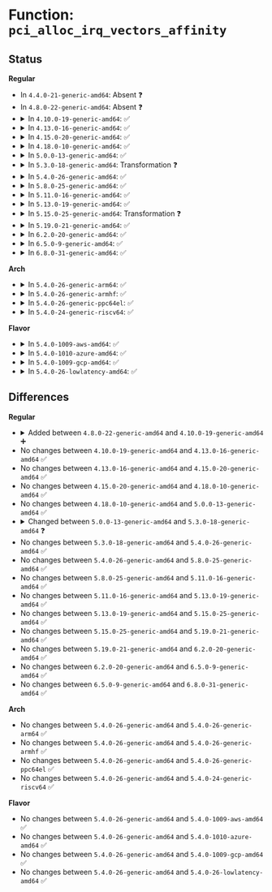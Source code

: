# Function: <code>pci_alloc_irq_vectors_affinity</code>

## Status
<b>Regular</b>
<ul>
<li>
In <code>4.4.0-21-generic-amd64</code>: Absent ❓
</li>
<li>
In <code>4.8.0-22-generic-amd64</code>: Absent ❓
</li>
<li>
<details>
<summary>In <code>4.10.0-19-generic-amd64</code>: ✅</summary>

```c
int pci_alloc_irq_vectors_affinity(struct pci_dev * dev, unsigned int min_vecs, unsigned int max_vecs, unsigned int flags, const struct irq_affinity * affd)
```

```json
{
  "name": "pci_alloc_irq_vectors_affinity",
  "collision_type": "Unique Global",
  "inline_type": "No",
  "funcs": [
    {
      "addr": 18446744071583838496,
      "name": "pci_alloc_irq_vectors_affinity",
      "external": true,
      "loc": "drivers/pci/msi.c:1199",
      "file": "drivers/pci/msi.c",
      "inline": "seen, unknown",
      "caller_inline": [],
      "caller_func": [
        "drivers/virtio/virtio_pci_common.c:vp_find_vqs_msix"
      ]
    }
  ],
  "symbols": [
    {
      "addr": 18446744071583838496,
      "name": "pci_alloc_irq_vectors_affinity",
      "section": ".text",
      "bind": "STB_GLOBAL",
      "size": 340
    }
  ]
}
```
</details>
</li>
<li>
<details>
<summary>In <code>4.13.0-16-generic-amd64</code>: ✅</summary>

```c
int pci_alloc_irq_vectors_affinity(struct pci_dev * dev, unsigned int min_vecs, unsigned int max_vecs, unsigned int flags, const struct irq_affinity * affd)
```

```json
{
  "name": "pci_alloc_irq_vectors_affinity",
  "collision_type": "Unique Global",
  "inline_type": "No",
  "funcs": [
    {
      "addr": 18446744071583880736,
      "name": "pci_alloc_irq_vectors_affinity",
      "external": true,
      "loc": "drivers/pci/msi.c:1151",
      "file": "drivers/pci/msi.c",
      "inline": "seen, unknown",
      "caller_inline": [],
      "caller_func": [
        "drivers/pci/pcie/portdrv_core.c:pcie_port_device_register",
        "drivers/pci/pcie/portdrv_core.c:pcie_port_device_register",
        "drivers/pci/pcie/portdrv_core.c:pcie_port_device_register",
        "drivers/virtio/virtio_pci_common.c:vp_find_vqs_msix",
        "drivers/usb/host/xhci.c:xhci_run",
        "drivers/usb/host/xhci.c:xhci_run"
      ]
    }
  ],
  "symbols": [
    {
      "addr": 18446744071583880736,
      "name": "pci_alloc_irq_vectors_affinity",
      "section": ".text",
      "bind": "STB_GLOBAL",
      "size": 300
    }
  ]
}
```
</details>
</li>
<li>
<details>
<summary>In <code>4.15.0-20-generic-amd64</code>: ✅</summary>

```c
int pci_alloc_irq_vectors_affinity(struct pci_dev * dev, unsigned int min_vecs, unsigned int max_vecs, unsigned int flags, const struct irq_affinity * affd)
```

```json
{
  "name": "pci_alloc_irq_vectors_affinity",
  "collision_type": "Unique Global",
  "inline_type": "No",
  "funcs": [
    {
      "addr": 18446744071584144224,
      "name": "pci_alloc_irq_vectors_affinity",
      "external": true,
      "loc": "drivers/pci/msi.c:1151",
      "file": "drivers/pci/msi.c",
      "inline": "seen, unknown",
      "caller_inline": [],
      "caller_func": [
        "drivers/pci/pcie/portdrv_core.c:pcie_port_device_register",
        "drivers/pci/pcie/portdrv_core.c:pcie_port_device_register",
        "drivers/pci/pcie/portdrv_core.c:pcie_port_device_register",
        "drivers/virtio/virtio_pci_common.c:vp_find_vqs_msix",
        "drivers/usb/host/xhci.c:xhci_run",
        "drivers/usb/host/xhci.c:xhci_run"
      ]
    }
  ],
  "symbols": [
    {
      "addr": 18446744071584144224,
      "name": "pci_alloc_irq_vectors_affinity",
      "section": ".text",
      "bind": "STB_GLOBAL",
      "size": 300
    }
  ]
}
```
</details>
</li>
<li>
<details>
<summary>In <code>4.18.0-10-generic-amd64</code>: ✅</summary>

```c
int pci_alloc_irq_vectors_affinity(struct pci_dev * dev, unsigned int min_vecs, unsigned int max_vecs, unsigned int flags, const struct irq_affinity * affd)
```

```json
{
  "name": "pci_alloc_irq_vectors_affinity",
  "collision_type": "Unique Global",
  "inline_type": "No",
  "funcs": [
    {
      "addr": 18446744071584361040,
      "name": "pci_alloc_irq_vectors_affinity",
      "external": true,
      "loc": "drivers/pci/msi.c:1150",
      "file": "drivers/pci/msi.c",
      "inline": "seen, unknown",
      "caller_inline": [],
      "caller_func": [
        "drivers/pci/pcie/portdrv_core.c:pcie_port_device_register",
        "drivers/pci/pcie/portdrv_core.c:pcie_port_device_register",
        "drivers/pci/pcie/portdrv_core.c:pcie_port_device_register",
        "drivers/virtio/virtio_pci_common.c:vp_find_vqs_msix",
        "drivers/usb/host/xhci.c:xhci_run",
        "drivers/usb/host/xhci.c:xhci_run"
      ]
    }
  ],
  "symbols": [
    {
      "addr": 18446744071584361040,
      "name": "pci_alloc_irq_vectors_affinity",
      "section": ".text",
      "bind": "STB_GLOBAL",
      "size": 279
    }
  ]
}
```
</details>
</li>
<li>
<details>
<summary>In <code>5.0.0-13-generic-amd64</code>: ✅</summary>

```c
int pci_alloc_irq_vectors_affinity(struct pci_dev * dev, unsigned int min_vecs, unsigned int max_vecs, unsigned int flags, const struct irq_affinity * affd)
```

```json
{
  "name": "pci_alloc_irq_vectors_affinity",
  "collision_type": "Unique Global",
  "inline_type": "No",
  "funcs": [
    {
      "addr": 18446744071584456224,
      "name": "pci_alloc_irq_vectors_affinity",
      "external": true,
      "loc": "drivers/pci/msi.c:1166",
      "file": "drivers/pci/msi.c",
      "inline": "seen, unknown",
      "caller_inline": [],
      "caller_func": [
        "drivers/pci/pcie/portdrv_core.c:pcie_port_device_register",
        "drivers/pci/pcie/portdrv_core.c:pcie_port_device_register",
        "drivers/pci/pcie/portdrv_core.c:pcie_port_device_register",
        "drivers/virtio/virtio_pci_common.c:vp_find_vqs_msix",
        "drivers/usb/host/xhci.c:xhci_run",
        "drivers/usb/host/xhci.c:xhci_run"
      ]
    }
  ],
  "symbols": [
    {
      "addr": 18446744071584456224,
      "name": "pci_alloc_irq_vectors_affinity",
      "section": ".text",
      "bind": "STB_GLOBAL",
      "size": 244
    }
  ]
}
```
</details>
</li>
<li>
<details>
<summary>In <code>5.3.0-18-generic-amd64</code>: Transformation ❓</summary>

```c
int pci_alloc_irq_vectors_affinity(struct pci_dev * dev, unsigned int min_vecs, unsigned int max_vecs, unsigned int flags, struct irq_affinity * affd)
```

```json
{
  "name": "pci_alloc_irq_vectors_affinity",
  "collision_type": "Unique Global",
  "inline_type": "No",
  "funcs": [
    {
      "addr": 0,
      "name": "pci_alloc_irq_vectors_affinity",
      "external": true,
      "loc": "drivers/pci/msi.c:1188",
      "file": "drivers/pci/msi.c",
      "inline": "seen, unknown",
      "caller_inline": [],
      "caller_func": [
        "drivers/pci/pcie/portdrv_core.c:pcie_port_device_register",
        "drivers/pci/pcie/portdrv_core.c:pcie_port_device_register",
        "drivers/pci/pcie/portdrv_core.c:pcie_port_device_register",
        "drivers/virtio/virtio_pci_common.c:vp_find_vqs_msix",
        "drivers/usb/host/xhci.c:xhci_try_enable_msi",
        "drivers/usb/host/xhci.c:xhci_try_enable_msi"
      ]
    }
  ],
  "symbols": [
    {
      "addr": 18446744071584655774,
      "name": "pci_alloc_irq_vectors_affinity.cold",
      "section": ".text",
      "bind": "STB_LOCAL",
      "size": 22
    },
    {
      "addr": 18446744071584652992,
      "name": "pci_alloc_irq_vectors_affinity",
      "section": ".text",
      "bind": "STB_GLOBAL",
      "size": 315
    }
  ]
}
```
</details>
</li>
<li>
<details>
<summary>In <code>5.4.0-26-generic-amd64</code>: ✅</summary>

```c
int pci_alloc_irq_vectors_affinity(struct pci_dev * dev, unsigned int min_vecs, unsigned int max_vecs, unsigned int flags, struct irq_affinity * affd)
```

```json
{
  "name": "pci_alloc_irq_vectors_affinity",
  "collision_type": "Unique Global",
  "inline_type": "No",
  "funcs": [
    {
      "addr": 18446744071584791152,
      "name": "pci_alloc_irq_vectors_affinity",
      "external": true,
      "loc": "drivers/pci/msi.c:1189",
      "file": "drivers/pci/msi.c",
      "inline": "seen, unknown",
      "caller_inline": [],
      "caller_func": [
        "drivers/pci/pcie/portdrv_core.c:pcie_port_device_register",
        "drivers/pci/pcie/portdrv_core.c:pcie_port_device_register",
        "drivers/pci/pcie/portdrv_core.c:pcie_port_device_register",
        "drivers/virtio/virtio_pci_common.c:vp_find_vqs_msix",
        "drivers/tty/serial/8250/8250_pci.c:pciserial_init_ports",
        "drivers/tty/serial/8250/8250_pci.c:pciserial_init_ports",
        "drivers/vfio/pci/vfio_pci_intrs.c:vfio_pci_set_msi_trigger",
        "drivers/usb/host/xhci.c:xhci_try_enable_msi",
        "drivers/usb/host/xhci.c:xhci_try_enable_msi"
      ]
    }
  ],
  "symbols": [
    {
      "addr": 18446744071584791152,
      "name": "pci_alloc_irq_vectors_affinity",
      "section": ".text",
      "bind": "STB_GLOBAL",
      "size": 307
    }
  ]
}
```
</details>
</li>
<li>
<details>
<summary>In <code>5.8.0-25-generic-amd64</code>: ✅</summary>

```c
int pci_alloc_irq_vectors_affinity(struct pci_dev * dev, unsigned int min_vecs, unsigned int max_vecs, unsigned int flags, struct irq_affinity * affd)
```

```json
{
  "name": "pci_alloc_irq_vectors_affinity",
  "collision_type": "Unique Global",
  "inline_type": "No",
  "funcs": [
    {
      "addr": 18446744071585483104,
      "name": "pci_alloc_irq_vectors_affinity",
      "external": true,
      "loc": "drivers/pci/msi.c:1189",
      "file": "drivers/pci/msi.c",
      "inline": "seen, unknown",
      "caller_inline": [],
      "caller_func": [
        "drivers/pci/pcie/portdrv_core.c:pcie_port_device_register",
        "drivers/pci/pcie/portdrv_core.c:pcie_port_enable_irq_vec",
        "drivers/pci/pcie/portdrv_core.c:pcie_port_enable_irq_vec",
        "drivers/virtio/virtio_pci_common.c:vp_request_msix_vectors",
        "drivers/tty/serial/8250/8250_pci.c:pciserial_init_ports",
        "drivers/vfio/pci/vfio_pci_intrs.c:vfio_msi_enable",
        "drivers/usb/host/xhci.c:xhci_try_enable_msi",
        "drivers/usb/host/xhci.c:xhci_setup_msix"
      ]
    }
  ],
  "symbols": [
    {
      "addr": 18446744071585483104,
      "name": "pci_alloc_irq_vectors_affinity",
      "section": ".text",
      "bind": "STB_GLOBAL",
      "size": 307
    }
  ]
}
```
</details>
</li>
<li>
<details>
<summary>In <code>5.11.0-16-generic-amd64</code>: ✅</summary>

```c
int pci_alloc_irq_vectors_affinity(struct pci_dev * dev, unsigned int min_vecs, unsigned int max_vecs, unsigned int flags, struct irq_affinity * affd)
```

```json
{
  "name": "pci_alloc_irq_vectors_affinity",
  "collision_type": "Unique Global",
  "inline_type": "No",
  "funcs": [
    {
      "addr": 18446744071585523232,
      "name": "pci_alloc_irq_vectors_affinity",
      "external": true,
      "loc": "drivers/pci/msi.c:1213",
      "file": "drivers/pci/msi.c",
      "inline": "seen, unknown",
      "caller_inline": [],
      "caller_func": [
        "drivers/pci/pcie/portdrv_core.c:pcie_port_device_register",
        "drivers/pci/pcie/portdrv_core.c:pcie_port_enable_irq_vec",
        "drivers/pci/pcie/portdrv_core.c:pcie_port_enable_irq_vec",
        "drivers/virtio/virtio_pci_common.c:vp_request_msix_vectors",
        "drivers/tty/serial/8250/8250_pci.c:pciserial_init_ports",
        "drivers/vfio/pci/vfio_pci_intrs.c:vfio_msi_enable",
        "drivers/usb/core/hcd-pci.c:usb_hcd_pci_probe",
        "drivers/usb/host/xhci.c:xhci_try_enable_msi",
        "drivers/usb/host/xhci.c:xhci_setup_msix"
      ]
    }
  ],
  "symbols": [
    {
      "addr": 18446744071585523232,
      "name": "pci_alloc_irq_vectors_affinity",
      "section": ".text",
      "bind": "STB_GLOBAL",
      "size": 261
    }
  ]
}
```
</details>
</li>
<li>
<details>
<summary>In <code>5.13.0-19-generic-amd64</code>: ✅</summary>

```c
int pci_alloc_irq_vectors_affinity(struct pci_dev * dev, unsigned int min_vecs, unsigned int max_vecs, unsigned int flags, struct irq_affinity * affd)
```

```json
{
  "name": "pci_alloc_irq_vectors_affinity",
  "collision_type": "Unique Global",
  "inline_type": "No",
  "funcs": [
    {
      "addr": 18446744071585401408,
      "name": "pci_alloc_irq_vectors_affinity",
      "external": true,
      "loc": "drivers/pci/msi.c:1219",
      "file": "drivers/pci/msi.c",
      "inline": "seen, unknown",
      "caller_inline": [],
      "caller_func": [
        "drivers/pci/pcie/portdrv_core.c:pcie_port_device_register",
        "drivers/pci/pcie/portdrv_core.c:pcie_port_enable_irq_vec",
        "drivers/pci/pcie/portdrv_core.c:pcie_port_enable_irq_vec",
        "drivers/virtio/virtio_pci_common.c:vp_request_msix_vectors",
        "drivers/tty/serial/8250/8250_pci.c:pciserial_init_ports",
        "drivers/tty/serial/8250/8250_pci.c:pciserial_init_ports",
        "drivers/vfio/pci/vfio_pci_intrs.c:vfio_msi_enable",
        "drivers/usb/core/hcd-pci.c:usb_hcd_pci_probe",
        "drivers/usb/host/xhci.c:xhci_try_enable_msi",
        "drivers/usb/host/xhci.c:xhci_try_enable_msi"
      ]
    }
  ],
  "symbols": [
    {
      "addr": 18446744071585401408,
      "name": "pci_alloc_irq_vectors_affinity",
      "section": ".text",
      "bind": "STB_GLOBAL",
      "size": 261
    }
  ]
}
```
</details>
</li>
<li>
<details>
<summary>In <code>5.15.0-25-generic-amd64</code>: Transformation ❓</summary>

```c
int pci_alloc_irq_vectors_affinity(struct pci_dev * dev, unsigned int min_vecs, unsigned int max_vecs, unsigned int flags, struct irq_affinity * affd)
```

```json
{
  "name": "pci_alloc_irq_vectors_affinity",
  "collision_type": "Unique Global",
  "inline_type": "No",
  "funcs": [
    {
      "addr": 0,
      "name": "pci_alloc_irq_vectors_affinity",
      "external": true,
      "loc": "drivers/pci/msi.c:1127",
      "file": "drivers/pci/msi.c",
      "inline": "seen, unknown",
      "caller_inline": [],
      "caller_func": [
        "drivers/pci/pcie/portdrv_core.c:pcie_port_device_register",
        "drivers/pci/pcie/portdrv_core.c:pcie_port_enable_irq_vec",
        "drivers/pci/pcie/portdrv_core.c:pcie_port_enable_irq_vec",
        "drivers/virtio/virtio_pci_common.c:vp_request_msix_vectors",
        "drivers/tty/serial/8250/8250_pci.c:pciserial_init_ports",
        "drivers/tty/serial/8250/8250_pci.c:pciserial_init_ports",
        "drivers/vfio/pci/vfio_pci_intrs.c:vfio_msi_enable",
        "drivers/usb/core/hcd-pci.c:usb_hcd_pci_probe",
        "drivers/usb/host/xhci.c:xhci_try_enable_msi",
        "drivers/usb/host/xhci.c:xhci_try_enable_msi"
      ]
    }
  ],
  "symbols": [
    {
      "addr": 18446744071592369096,
      "name": "pci_alloc_irq_vectors_affinity.cold",
      "section": ".text",
      "bind": "STB_LOCAL",
      "size": 30
    },
    {
      "addr": 18446744071585862848,
      "name": "pci_alloc_irq_vectors_affinity",
      "section": ".text",
      "bind": "STB_GLOBAL",
      "size": 641
    }
  ]
}
```
</details>
</li>
<li>
<details>
<summary>In <code>5.19.0-21-generic-amd64</code>: ✅</summary>

```c
int pci_alloc_irq_vectors_affinity(struct pci_dev * dev, unsigned int min_vecs, unsigned int max_vecs, unsigned int flags, struct irq_affinity * affd)
```

```json
{
  "name": "pci_alloc_irq_vectors_affinity",
  "collision_type": "Unique Global",
  "inline_type": "No",
  "funcs": [
    {
      "addr": 18446744071587056464,
      "name": "pci_alloc_irq_vectors_affinity",
      "external": true,
      "loc": "drivers/pci/msi/msi.c:998",
      "file": "drivers/pci/msi/msi.c",
      "inline": "seen, unknown",
      "caller_inline": [],
      "caller_func": [
        "drivers/pci/pcie/portdrv_core.c:pcie_port_device_register",
        "drivers/pci/pcie/portdrv_core.c:pcie_port_enable_irq_vec",
        "drivers/pci/pcie/portdrv_core.c:pcie_port_enable_irq_vec",
        "drivers/virtio/virtio_pci_common.c:vp_request_msix_vectors",
        "drivers/tty/serial/8250/8250_pci.c:pciserial_init_ports",
        "drivers/tty/serial/8250/8250_pci.c:pciserial_init_ports",
        "drivers/vfio/pci/vfio_pci_intrs.c:vfio_msi_enable",
        "drivers/usb/core/hcd-pci.c:usb_hcd_pci_probe",
        "drivers/usb/host/xhci.c:xhci_try_enable_msi",
        "drivers/usb/host/xhci.c:xhci_try_enable_msi"
      ]
    }
  ],
  "symbols": [
    {
      "addr": 18446744071587056464,
      "name": "pci_alloc_irq_vectors_affinity",
      "section": ".text",
      "bind": "STB_GLOBAL",
      "size": 283
    }
  ]
}
```
</details>
</li>
<li>
<details>
<summary>In <code>6.2.0-20-generic-amd64</code>: ✅</summary>

```c
int pci_alloc_irq_vectors_affinity(struct pci_dev * dev, unsigned int min_vecs, unsigned int max_vecs, unsigned int flags, struct irq_affinity * affd)
```

```json
{
  "name": "pci_alloc_irq_vectors_affinity",
  "collision_type": "Unique Global",
  "inline_type": "No",
  "funcs": [
    {
      "addr": 18446744071588233872,
      "name": "pci_alloc_irq_vectors_affinity",
      "external": true,
      "loc": "drivers/pci/msi/api.c:254",
      "file": "drivers/pci/msi/api.c",
      "inline": "seen, unknown",
      "caller_inline": [],
      "caller_func": [
        "drivers/pci/msi/api.c:pci_alloc_irq_vectors",
        "drivers/virtio/virtio_pci_common.c:vp_request_msix_vectors"
      ]
    }
  ],
  "symbols": [
    {
      "addr": 18446744071588233872,
      "name": "pci_alloc_irq_vectors_affinity",
      "section": ".text",
      "bind": "STB_GLOBAL",
      "size": 283
    }
  ]
}
```
</details>
</li>
<li>
<details>
<summary>In <code>6.5.0-9-generic-amd64</code>: ✅</summary>

```c
int pci_alloc_irq_vectors_affinity(struct pci_dev * dev, unsigned int min_vecs, unsigned int max_vecs, unsigned int flags, struct irq_affinity * affd)
```

```json
{
  "name": "pci_alloc_irq_vectors_affinity",
  "collision_type": "Unique Global",
  "inline_type": "No",
  "funcs": [
    {
      "addr": 18446744071588509376,
      "name": "pci_alloc_irq_vectors_affinity",
      "external": true,
      "loc": "drivers/pci/msi/api.c:254",
      "file": "drivers/pci/msi/api.c",
      "inline": "seen, unknown",
      "caller_inline": [],
      "caller_func": [
        "drivers/pci/msi/api.c:pci_alloc_irq_vectors",
        "drivers/virtio/virtio_pci_common.c:vp_request_msix_vectors"
      ]
    }
  ],
  "symbols": [
    {
      "addr": 18446744071588509376,
      "name": "pci_alloc_irq_vectors_affinity",
      "section": ".text",
      "bind": "STB_GLOBAL",
      "size": 283
    }
  ]
}
```
</details>
</li>
<li>
<details>
<summary>In <code>6.8.0-31-generic-amd64</code>: ✅</summary>

```c
int pci_alloc_irq_vectors_affinity(struct pci_dev * dev, unsigned int min_vecs, unsigned int max_vecs, unsigned int flags, struct irq_affinity * affd)
```

```json
{
  "name": "pci_alloc_irq_vectors_affinity",
  "collision_type": "Unique Global",
  "inline_type": "No",
  "funcs": [
    {
      "addr": 18446744071588807968,
      "name": "pci_alloc_irq_vectors_affinity",
      "external": true,
      "loc": "drivers/pci/msi/api.c:254",
      "file": "drivers/pci/msi/api.c",
      "inline": "seen, unknown",
      "caller_inline": [],
      "caller_func": [
        "drivers/pci/msi/api.c:pci_alloc_irq_vectors",
        "drivers/virtio/virtio_pci_common.c:vp_request_msix_vectors"
      ]
    }
  ],
  "symbols": [
    {
      "addr": 18446744071588807968,
      "name": "pci_alloc_irq_vectors_affinity",
      "section": ".text",
      "bind": "STB_GLOBAL",
      "size": 283
    }
  ]
}
```
</details>
</li>
</ul>
<b>Arch</b>
<ul>
<li>
<details>
<summary>In <code>5.4.0-26-generic-arm64</code>: ✅</summary>

```c
int pci_alloc_irq_vectors_affinity(struct pci_dev * dev, unsigned int min_vecs, unsigned int max_vecs, unsigned int flags, struct irq_affinity * affd)
```

```json
{
  "name": "pci_alloc_irq_vectors_affinity",
  "collision_type": "Unique Global",
  "inline_type": "No",
  "funcs": [
    {
      "addr": 18446603336497058816,
      "name": "pci_alloc_irq_vectors_affinity",
      "external": true,
      "loc": "drivers/pci/msi.c:1189",
      "file": "drivers/pci/msi.c",
      "inline": "seen, unknown",
      "caller_inline": [],
      "caller_func": [
        "drivers/pci/pcie/portdrv_core.c:pcie_port_device_register",
        "drivers/pci/pcie/portdrv_core.c:pcie_port_device_register",
        "drivers/pci/pcie/portdrv_core.c:pcie_port_device_register",
        "drivers/virtio/virtio_pci_common.c:vp_find_vqs_msix",
        "drivers/tty/serial/8250/8250_pci.c:pciserial_init_ports",
        "drivers/tty/serial/8250/8250_pci.c:pciserial_init_ports",
        "drivers/usb/host/xhci.c:xhci_try_enable_msi",
        "drivers/usb/host/xhci.c:xhci_try_enable_msi"
      ]
    }
  ],
  "symbols": [
    {
      "addr": 18446603336497058816,
      "name": "pci_alloc_irq_vectors_affinity",
      "section": ".text",
      "bind": "STB_GLOBAL",
      "size": 340
    }
  ]
}
```
</details>
</li>
<li>
<details>
<summary>In <code>5.4.0-26-generic-armhf</code>: ✅</summary>

```c
int pci_alloc_irq_vectors_affinity(struct pci_dev * dev, unsigned int min_vecs, unsigned int max_vecs, unsigned int flags, struct irq_affinity * affd)
```

```json
{
  "name": "pci_alloc_irq_vectors_affinity",
  "collision_type": "Unique Global",
  "inline_type": "No",
  "funcs": [
    {
      "addr": 3230268536,
      "name": "pci_alloc_irq_vectors_affinity",
      "external": true,
      "loc": "drivers/pci/msi.c:1189",
      "file": "drivers/pci/msi.c",
      "inline": "seen, unknown",
      "caller_inline": [],
      "caller_func": [
        "drivers/pci/pcie/portdrv_core.c:pcie_port_device_register",
        "drivers/pci/pcie/portdrv_core.c:pcie_port_device_register",
        "drivers/pci/pcie/portdrv_core.c:pcie_port_device_register",
        "drivers/virtio/virtio_pci_common.c:vp_find_vqs_msix",
        "drivers/tty/serial/8250/8250_pci.c:pciserial_init_ports",
        "drivers/tty/serial/8250/8250_pci.c:pciserial_init_ports",
        "drivers/usb/host/xhci.c:xhci_try_enable_msi",
        "drivers/usb/host/xhci.c:xhci_try_enable_msi"
      ]
    }
  ],
  "symbols": [
    {
      "addr": 3230268536,
      "name": "pci_alloc_irq_vectors_affinity",
      "section": ".text",
      "bind": "STB_GLOBAL",
      "size": 352
    }
  ]
}
```
</details>
</li>
<li>
<details>
<summary>In <code>5.4.0-26-generic-ppc64el</code>: ✅</summary>

```c
int pci_alloc_irq_vectors_affinity(struct pci_dev * dev, unsigned int min_vecs, unsigned int max_vecs, unsigned int flags, struct irq_affinity * affd)
```

```json
{
  "name": "pci_alloc_irq_vectors_affinity",
  "collision_type": "Unique Global",
  "inline_type": "No",
  "funcs": [
    {
      "addr": 13835058055291096976,
      "name": "pci_alloc_irq_vectors_affinity",
      "external": true,
      "loc": "drivers/pci/msi.c:1189",
      "file": "drivers/pci/msi.c",
      "inline": "seen, unknown",
      "caller_inline": [],
      "caller_func": [
        "drivers/virtio/virtio_pci_common.c:vp_find_vqs_msix",
        "drivers/tty/serial/8250/8250_pci.c:pciserial_init_ports",
        "drivers/tty/serial/8250/8250_pci.c:pciserial_init_ports",
        "drivers/vfio/pci/vfio_pci_intrs.c:vfio_pci_set_msi_trigger",
        "drivers/usb/host/xhci.c:xhci_try_enable_msi",
        "drivers/usb/host/xhci.c:xhci_try_enable_msi"
      ]
    }
  ],
  "symbols": [
    {
      "addr": 13835058055291096976,
      "name": "pci_alloc_irq_vectors_affinity",
      "section": ".text",
      "bind": "STB_GLOBAL",
      "size": 496
    }
  ]
}
```
</details>
</li>
<li>
<details>
<summary>In <code>5.4.0-24-generic-riscv64</code>: ✅</summary>

```c
int pci_alloc_irq_vectors_affinity(struct pci_dev * dev, unsigned int min_vecs, unsigned int max_vecs, unsigned int flags, struct irq_affinity * affd)
```

```json
{
  "name": "pci_alloc_irq_vectors_affinity",
  "collision_type": "Unique Global",
  "inline_type": "No",
  "funcs": [
    {
      "addr": 18446743936275704626,
      "name": "pci_alloc_irq_vectors_affinity",
      "external": true,
      "loc": "drivers/pci/msi.c:1189",
      "file": "drivers/pci/msi.c",
      "inline": "seen, unknown",
      "caller_inline": [],
      "caller_func": [
        "drivers/pci/pcie/portdrv_core.c:pcie_port_device_register",
        "drivers/pci/pcie/portdrv_core.c:pcie_port_device_register",
        "drivers/pci/pcie/portdrv_core.c:pcie_port_device_register",
        "drivers/virtio/virtio_pci_common.c:vp_find_vqs_msix",
        "drivers/tty/serial/8250/8250_pci.c:pciserial_init_ports",
        "drivers/tty/serial/8250/8250_pci.c:pciserial_init_ports",
        "drivers/usb/host/xhci.c:xhci_try_enable_msi",
        "drivers/usb/host/xhci.c:xhci_try_enable_msi"
      ]
    }
  ],
  "symbols": [
    {
      "addr": 18446743936275704626,
      "name": "pci_alloc_irq_vectors_affinity",
      "section": ".text",
      "bind": "STB_GLOBAL",
      "size": 240
    }
  ]
}
```
</details>
</li>
</ul>
<b>Flavor</b>
<ul>
<li>
<details>
<summary>In <code>5.4.0-1009-aws-amd64</code>: ✅</summary>

```c
int pci_alloc_irq_vectors_affinity(struct pci_dev * dev, unsigned int min_vecs, unsigned int max_vecs, unsigned int flags, struct irq_affinity * affd)
```

```json
{
  "name": "pci_alloc_irq_vectors_affinity",
  "collision_type": "Unique Global",
  "inline_type": "No",
  "funcs": [
    {
      "addr": 18446744071584739904,
      "name": "pci_alloc_irq_vectors_affinity",
      "external": true,
      "loc": "drivers/pci/msi.c:1189",
      "file": "drivers/pci/msi.c",
      "inline": "seen, unknown",
      "caller_inline": [],
      "caller_func": [
        "drivers/pci/pcie/portdrv_core.c:pcie_port_device_register",
        "drivers/pci/pcie/portdrv_core.c:pcie_port_device_register",
        "drivers/pci/pcie/portdrv_core.c:pcie_port_device_register",
        "drivers/virtio/virtio_pci_common.c:vp_find_vqs_msix",
        "drivers/tty/serial/8250/8250_pci.c:pciserial_init_ports",
        "drivers/tty/serial/8250/8250_pci.c:pciserial_init_ports",
        "drivers/nvme/host/pci.c:nvme_reset_work",
        "drivers/nvme/host/pci.c:nvme_setup_io_queues",
        "drivers/usb/host/xhci.c:xhci_try_enable_msi",
        "drivers/usb/host/xhci.c:xhci_try_enable_msi"
      ]
    }
  ],
  "symbols": [
    {
      "addr": 18446744071584739904,
      "name": "pci_alloc_irq_vectors_affinity",
      "section": ".text",
      "bind": "STB_GLOBAL",
      "size": 307
    }
  ]
}
```
</details>
</li>
<li>
<details>
<summary>In <code>5.4.0-1010-azure-amd64</code>: ✅</summary>

```c
int pci_alloc_irq_vectors_affinity(struct pci_dev * dev, unsigned int min_vecs, unsigned int max_vecs, unsigned int flags, struct irq_affinity * affd)
```

```json
{
  "name": "pci_alloc_irq_vectors_affinity",
  "collision_type": "Unique Global",
  "inline_type": "No",
  "funcs": [
    {
      "addr": 18446744071584670672,
      "name": "pci_alloc_irq_vectors_affinity",
      "external": true,
      "loc": "drivers/pci/msi.c:1189",
      "file": "drivers/pci/msi.c",
      "inline": "seen, unknown",
      "caller_inline": [],
      "caller_func": [
        "drivers/pci/pcie/portdrv_core.c:pcie_port_device_register",
        "drivers/pci/pcie/portdrv_core.c:pcie_port_device_register",
        "drivers/pci/pcie/portdrv_core.c:pcie_port_device_register",
        "drivers/virtio/virtio_pci_common.c:vp_find_vqs_msix",
        "drivers/tty/serial/8250/8250_pci.c:pciserial_init_ports",
        "drivers/tty/serial/8250/8250_pci.c:pciserial_init_ports",
        "drivers/nvme/host/pci.c:nvme_reset_work",
        "drivers/nvme/host/pci.c:nvme_setup_io_queues",
        "drivers/vfio/pci/vfio_pci_intrs.c:vfio_pci_set_msi_trigger",
        "drivers/usb/host/xhci.c:xhci_try_enable_msi",
        "drivers/usb/host/xhci.c:xhci_try_enable_msi"
      ]
    }
  ],
  "symbols": [
    {
      "addr": 18446744071584670672,
      "name": "pci_alloc_irq_vectors_affinity",
      "section": ".text",
      "bind": "STB_GLOBAL",
      "size": 307
    }
  ]
}
```
</details>
</li>
<li>
<details>
<summary>In <code>5.4.0-1009-gcp-amd64</code>: ✅</summary>

```c
int pci_alloc_irq_vectors_affinity(struct pci_dev * dev, unsigned int min_vecs, unsigned int max_vecs, unsigned int flags, struct irq_affinity * affd)
```

```json
{
  "name": "pci_alloc_irq_vectors_affinity",
  "collision_type": "Unique Global",
  "inline_type": "No",
  "funcs": [
    {
      "addr": 18446744071584741312,
      "name": "pci_alloc_irq_vectors_affinity",
      "external": true,
      "loc": "drivers/pci/msi.c:1189",
      "file": "drivers/pci/msi.c",
      "inline": "seen, unknown",
      "caller_inline": [],
      "caller_func": [
        "drivers/pci/pcie/portdrv_core.c:pcie_port_device_register",
        "drivers/pci/pcie/portdrv_core.c:pcie_port_device_register",
        "drivers/pci/pcie/portdrv_core.c:pcie_port_device_register",
        "drivers/virtio/virtio_pci_common.c:vp_find_vqs_msix",
        "drivers/tty/serial/8250/8250_pci.c:pciserial_init_ports",
        "drivers/tty/serial/8250/8250_pci.c:pciserial_init_ports",
        "drivers/vfio/pci/vfio_pci_intrs.c:vfio_pci_set_msi_trigger",
        "drivers/usb/host/xhci.c:xhci_try_enable_msi",
        "drivers/usb/host/xhci.c:xhci_try_enable_msi"
      ]
    }
  ],
  "symbols": [
    {
      "addr": 18446744071584741312,
      "name": "pci_alloc_irq_vectors_affinity",
      "section": ".text",
      "bind": "STB_GLOBAL",
      "size": 307
    }
  ]
}
```
</details>
</li>
<li>
<details>
<summary>In <code>5.4.0-26-lowlatency-amd64</code>: ✅</summary>

```c
int pci_alloc_irq_vectors_affinity(struct pci_dev * dev, unsigned int min_vecs, unsigned int max_vecs, unsigned int flags, struct irq_affinity * affd)
```

```json
{
  "name": "pci_alloc_irq_vectors_affinity",
  "collision_type": "Unique Global",
  "inline_type": "No",
  "funcs": [
    {
      "addr": 18446744071584848880,
      "name": "pci_alloc_irq_vectors_affinity",
      "external": true,
      "loc": "drivers/pci/msi.c:1189",
      "file": "drivers/pci/msi.c",
      "inline": "seen, unknown",
      "caller_inline": [],
      "caller_func": [
        "drivers/pci/pcie/portdrv_core.c:pcie_port_device_register",
        "drivers/pci/pcie/portdrv_core.c:pcie_port_device_register",
        "drivers/pci/pcie/portdrv_core.c:pcie_port_device_register",
        "drivers/virtio/virtio_pci_common.c:vp_find_vqs_msix",
        "drivers/tty/serial/8250/8250_pci.c:pciserial_init_ports",
        "drivers/tty/serial/8250/8250_pci.c:pciserial_init_ports",
        "drivers/vfio/pci/vfio_pci_intrs.c:vfio_pci_set_msi_trigger",
        "drivers/usb/host/xhci.c:xhci_try_enable_msi",
        "drivers/usb/host/xhci.c:xhci_try_enable_msi"
      ]
    }
  ],
  "symbols": [
    {
      "addr": 18446744071584848880,
      "name": "pci_alloc_irq_vectors_affinity",
      "section": ".text",
      "bind": "STB_GLOBAL",
      "size": 307
    }
  ]
}
```
</details>
</li>
</ul>

## Differences
<b>Regular</b>
<ul>
<li>
<details>
<summary>Added between <code>4.8.0-22-generic-amd64</code> and <code>4.10.0-19-generic-amd64</code> ➕</summary>

```c
int pci_alloc_irq_vectors_affinity(struct pci_dev * dev, unsigned int min_vecs, unsigned int max_vecs, unsigned int flags, const struct irq_affinity * affd)
```
</details>
</li>
<li>
No changes between <code>4.10.0-19-generic-amd64</code> and <code>4.13.0-16-generic-amd64</code> ✅
</li>
<li>
No changes between <code>4.13.0-16-generic-amd64</code> and <code>4.15.0-20-generic-amd64</code> ✅
</li>
<li>
No changes between <code>4.15.0-20-generic-amd64</code> and <code>4.18.0-10-generic-amd64</code> ✅
</li>
<li>
No changes between <code>4.18.0-10-generic-amd64</code> and <code>5.0.0-13-generic-amd64</code> ✅
</li>
<li>
<details>
<summary>Changed between <code>5.0.0-13-generic-amd64</code> and <code>5.3.0-18-generic-amd64</code> ❓</summary>
<ul>
<li>
<b>Param type changed. </b>
<code>const struct irq_affinity * affd</code> ➡️ <code>struct irq_affinity * affd</code>
</li>
</ul>
</details>
</li>
<li>
No changes between <code>5.3.0-18-generic-amd64</code> and <code>5.4.0-26-generic-amd64</code> ✅
</li>
<li>
No changes between <code>5.4.0-26-generic-amd64</code> and <code>5.8.0-25-generic-amd64</code> ✅
</li>
<li>
No changes between <code>5.8.0-25-generic-amd64</code> and <code>5.11.0-16-generic-amd64</code> ✅
</li>
<li>
No changes between <code>5.11.0-16-generic-amd64</code> and <code>5.13.0-19-generic-amd64</code> ✅
</li>
<li>
No changes between <code>5.13.0-19-generic-amd64</code> and <code>5.15.0-25-generic-amd64</code> ✅
</li>
<li>
No changes between <code>5.15.0-25-generic-amd64</code> and <code>5.19.0-21-generic-amd64</code> ✅
</li>
<li>
No changes between <code>5.19.0-21-generic-amd64</code> and <code>6.2.0-20-generic-amd64</code> ✅
</li>
<li>
No changes between <code>6.2.0-20-generic-amd64</code> and <code>6.5.0-9-generic-amd64</code> ✅
</li>
<li>
No changes between <code>6.5.0-9-generic-amd64</code> and <code>6.8.0-31-generic-amd64</code> ✅
</li>
</ul>
<b>Arch</b>
<ul>
<li>
No changes between <code>5.4.0-26-generic-amd64</code> and <code>5.4.0-26-generic-arm64</code> ✅
</li>
<li>
No changes between <code>5.4.0-26-generic-amd64</code> and <code>5.4.0-26-generic-armhf</code> ✅
</li>
<li>
No changes between <code>5.4.0-26-generic-amd64</code> and <code>5.4.0-26-generic-ppc64el</code> ✅
</li>
<li>
No changes between <code>5.4.0-26-generic-amd64</code> and <code>5.4.0-24-generic-riscv64</code> ✅
</li>
</ul>
<b>Flavor</b>
<ul>
<li>
No changes between <code>5.4.0-26-generic-amd64</code> and <code>5.4.0-1009-aws-amd64</code> ✅
</li>
<li>
No changes between <code>5.4.0-26-generic-amd64</code> and <code>5.4.0-1010-azure-amd64</code> ✅
</li>
<li>
No changes between <code>5.4.0-26-generic-amd64</code> and <code>5.4.0-1009-gcp-amd64</code> ✅
</li>
<li>
No changes between <code>5.4.0-26-generic-amd64</code> and <code>5.4.0-26-lowlatency-amd64</code> ✅
</li>
</ul>
